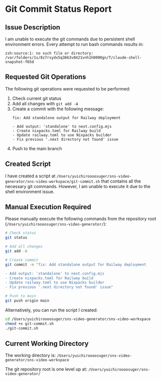# Git Commit Status Report

## Issue Description
I am unable to execute the git commands due to persistent shell environment errors. Every attempt to run bash commands results in:

```
zsh:source:1: no such file or directory: /var/folders/1s/8z7rsydx5q3663v8421vnh1h0000gn/T/claude-shell-snapshot-f65d
```

## Requested Git Operations
The following git operations were requested to be performed:

1. Check current git status
2. Add all changes with `git add -A`
3. Create a commit with the following message:
   ```
   fix: Add standalone output for Railway deployment

   - Add output: 'standalone' to next.config.mjs
   - Create nixpacks.toml for Railway build
   - Update railway.toml to use Nixpacks builder
   - Fix previous '.next directory not found' issue
   ```
4. Push to the main branch

## Created Script
I have created a script at `/Users/yuichiroooosuger/sns-video-generator/sns-video-workspace/git-commit.sh` that contains all the necessary git commands. However, I am unable to execute it due to the shell environment issue.

## Manual Execution Required
Please manually execute the following commands from the repository root (`/Users/yuichiroooosuger/sns-video-generator/`):

```bash
# Check status
git status

# Add all changes
git add -A

# Create commit
git commit -m "fix: Add standalone output for Railway deployment

- Add output: 'standalone' to next.config.mjs
- Create nixpacks.toml for Railway build
- Update railway.toml to use Nixpacks builder
- Fix previous '.next directory not found' issue"

# Push to main
git push origin main
```

Alternatively, you can run the script I created:
```bash
cd /Users/yuichiroooosuger/sns-video-generator/sns-video-workspace
chmod +x git-commit.sh
./git-commit.sh
```

## Current Working Directory
The working directory is: `/Users/yuichiroooosuger/sns-video-generator/sns-video-workspace`

The git repository root is one level up at: `/Users/yuichiroooosuger/sns-video-generator/`